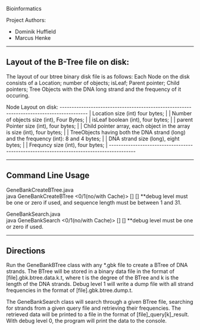 Bioinformatics
 
Project Authors:   
- Dominik Huffield
- Marcus Henke 


-----------------------------------
Layout of the B-Tree file on disk:
-----------------------------------

The layout of our btree binary disk file is as follows: Each Node on the disk consists of a Location; number of objects; isLeaf; Parent pointer; Child pointers; Tree Objects with the DNA long strand and the frequency of it occuring. 

Node Layout on disk:
    -----------------------------------------------------------------------------------------
    | Location size (int) four bytes;                                                       |
    | Number of objects size (int), Four Bytes;                                             |
    | isLeaf boolean (int), four bytes;                                                     |
    | parent Pointer size (int), four bytes;                                                |
    | Child pointer array, each object in the array is size (int), four bytes;              |
    | TreeObjects having both the DNA strand (long) and the frequency (int): 8 and 4 bytes; |
    | DNA strand size (long), eight bytes;                                                  |
    | Frequncy size (int), four bytes;                                                      |
    -----------------------------------------------------------------------------------------


----------------------
Command Line Usage
----------------------
GeneBankCreateBTree.java  
  java GeneBankCreateBTree <0/1(no/with Cache)> <degree> <gbk file> <sequence length> [<cache size>] [<debug level>]
   **debug level must be one or zero if used, and sequence length must be between 1 and 31.  
  
GeneBankSearch.java  
  java GeneBankSearch <0/1(no/with Cache)> <btree file> <query file> [<cache size>] [<debug level>]
    **debug level must be one or zero if used.  

----------------------
Directions
----------------------

Run the GeneBankBTree class with any *.gbk file to create a BTree of DNA strands.
The BTree will be stored in a binary data file in the format of [file].gbk.btree.data.k.t,
where t is the degree of the BTree and k is the length of the DNA strands. Debug level 1 will
write a dump file with all strand frequencies in the format of [file].gbk.btree.dump.t.  

The GeneBankSearch class will search through a given BTree file, searching for strands from a 
given query file and retrieving their frequencies. The retrieved data will be printed to a file 
in the format of [file]_query[k]_result. With debug level 0, the program will print the data 
to the console.  
